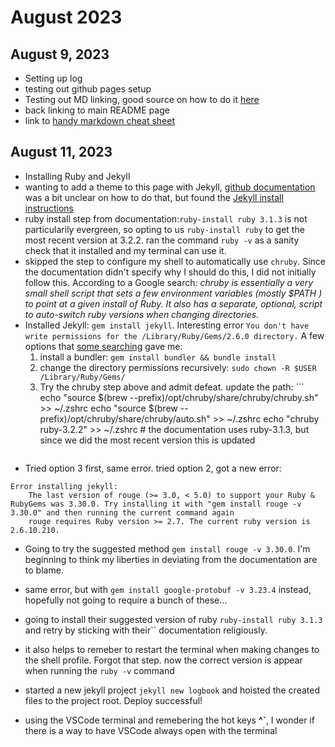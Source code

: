 # August 2023
## August 9, 2023
- Setting up log
- testing out github pages setup
- Testing out MD linking, good source on how to do it [here](https://stackoverflow.com/questions/7653483/github-relative-link-in-markdown-file)
- back linking to main README page
- link to [handy markdown cheat sheet](https://www.markdownguide.org/cheat-sheet/)

## August 11, 2023
- Installing Ruby and Jekyll
- wanting to add a theme to this page with Jekyll, [github documentation](https://docs.github.com/en/pages/setting-up-a-github-pages-site-with-jekyll/adding-a-theme-to-your-github-pages-site-using-jekyll) was a bit unclear on how to do that, but found the [Jekyll install instructions](https://jekyllrb.com/docs/installation/macos/)
- ruby install step from documentation:`ruby-install ruby 3.1.3` is not particularily evergreen, so opting to us `ruby-install ruby` to get the most recent version at 3.2.2. ran the command `ruby -v` as a sanity check that it installed and my terminal can use it.
- skipped the step to configure my shell to automatically use `chruby`. Since the documentation didn't specify why I should do this, I did not initially follow this. According to a Google search: *chruby is essentially a very small shell script that sets a few environment variables (mostly $PATH ) to point at a given install of Ruby. It also has a separate, optional, script to auto-switch ruby versions when changing directories.*
- Installed Jekyll: `gem install jekyll`. Interesting error `You don't have write permissions for the /Library/Ruby/Gems/2.6.0 directory.` A few options that [some searching](https://stackoverflow.com/questions/51126403/you-dont-have-write-permissions-for-the-library-ruby-gems-2-3-0-directory-ma) gave me:
    1. install a bundler: `gem install bundler && bundle install`
    2. change the directory permissions recursively: `sudo chown -R $USER /Library/Ruby/Gems/`
    3. Try the chruby step above and admit defeat. update the path: ```
    echo "source $(brew --prefix)/opt/chruby/share/chruby/chruby.sh" >> ~/.zshrc
    echo "source $(brew --prefix)/opt/chruby/share/chruby/auto.sh" >> ~/.zshrc
    echo "chruby ruby-3.2.2" >> ~/.zshrc # the documentation uses ruby-3.1.3, but since we did the most recent version this is updated
    ```
- Tried option 3 first, same error. tried option 2, got a new error: 
```
Error installing jekyll:
    The last version of rouge (>= 3.0, < 5.0) to support your Ruby & RubyGems was 3.30.0. Try installing it with "gem install rouge -v 3.30.0" and then running the current command again
    rouge requires Ruby version >= 2.7. The current ruby version is 2.6.10.210.
``` 
- Going to try the suggested method `gem install rouge -v 3.30.0`. I'm beginning to think my liberties in deviating from the documentation are to blame.
- same error, but with `gem install google-protobuf -v 3.23.4` instead, hopefully not going to require a bunch of these...
- going to install their suggested version of ruby `ruby-install ruby 3.1.3` and retry by sticking with their`` documentation religiously.
- it also helps to remeber to restart the terminal when making changes to the shell profile. Forgot that step. now the correct version is appear when running the `ruby -v` command
- started a new jekyll project `jekyll new logbook` and hoisted the created files to the project root. Deploy successful!

- using the VSCode terminal and remebering the hot keys **^`**, I wonder if there is a way to have VSCode always open with the terminal


